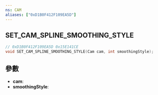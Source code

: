 ```yaml
---
ns: CAM
aliases: ["0xD1B0F412F109EA5D"]
---
```

## SET_CAM_SPLINE_SMOOTHING_STYLE

```c
// 0xD1B0F412F109EA5D 0x15E141CE
void SET_CAM_SPLINE_SMOOTHING_STYLE(Cam cam, int smoothingStyle);
```


## 參數
* **cam**: 
* **smoothingStyle**: 

